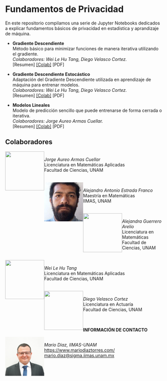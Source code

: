 # Fundamentos de Privacidad

En este repositorio compilamos una serie de Jupyter Notebooks dedicados a explicar fundamentos básicos de privacidad en estadística y aprandizaje de máquina.

* <b>Gradiente Descendiente</b><br>
  Método básico para minimizar funciones de manera iterativa utilizando el gradiente.<br>
  <i>Colaboradores: Wei Le Hu Tang, Diego Velasco Cortez.</i><br>
  [Resumen] <a href="">[Colab]</a> [PDF]

* <b>Gradiente Descendiente Estocástico</b><br>
  Adaptación del Gradiente Descendiente utilizada en aprendizaje de máquina para entrenar modelos.<br>
  <i>Colaboradores: Wei Le Hu Tang, Diego Velasco Cortez.</i><br>
  [Resumen] <a href="">[Colab]</a> [PDF]

* <b>Modelos Lineales</b><br>
  Modelo de predicción sencillo que puede entrenarse de forma cerrada o iterativa.<br>
  <i>Colaboradores: Jorge Aureo Armas Cuellar.</i><br>
  [Resumen] <a href="">[Colab]</a> [PDF]





## Colaboradores

<img src="https://upload.wikimedia.org/wikipedia/commons/e/e0/SNice.svg" width="125" height="125" align="left"/><br>
<i>Jorge Aureo Armas Cuellar</i><br>
Licenciatura en Matemáticas Aplicadas<br>
Facultad de Ciencias, UNAM<br><br>

<img src="/IMG/AlejandroEstrada.jpg" width="125" height="125" align="left"/><br>
<i>Alejandro Antonio Estrada Franco</i><br>
Maestría en Matemáticas<br>
IIMAS, UNAM<br><br>

<img src="https://upload.wikimedia.org/wikipedia/commons/e/e0/SNice.svg" width="125" height="125" align="left"/><br>
<i>Alejandra Guerrero Arelio</i><br>
Licenciatura en Matemáticas<br>
Facultad de Ciencias, UNAM<br><br>

<img src="https://upload.wikimedia.org/wikipedia/commons/e/e0/SNice.svg" width="125" height="125" align="left"/><br>
<i>Wei Le Hu Tang</i><br>
Licenciatura en Matemáticas Aplicadas<br>
Facultad de Ciencias, UNAM<br><br>

<img src="https://upload.wikimedia.org/wikipedia/commons/e/e0/SNice.svg" width="125" height="125" align="left"/><br>
<i>Diego Velasco Cortez</i><br>
Licenciatura en Actuaría<br>
Facultad de Ciencias, UNAM<br><br><br>



<b>INFORMACIÓN DE CONTACTO</b><br>

<img src="/IMG/MarioDiaz.jpg" width="125" height="125" align="left"/><br>
<i>Mario Diaz, IIMAS-UNAM</i><br>
<a href="https://www.mariodiaztorres.com/">https://www.mariodiaztorres.com/</a><br>
<a href="mailto:mario.diaz@sigma.iimas.unam.mx">mario.diaz@sigma.iimas.unam.mx</a><br>

